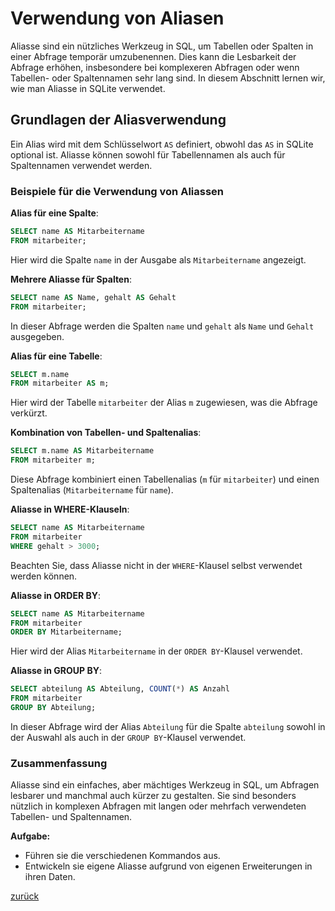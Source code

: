 # Verwendung von Aliasen

Aliasse sind ein nützliches Werkzeug in SQL, um Tabellen oder Spalten in einer Abfrage temporär umzubenennen. Dies kann
die Lesbarkeit der Abfrage erhöhen, insbesondere bei komplexeren Abfragen oder wenn Tabellen- oder Spaltennamen sehr
lang sind. In diesem Abschnitt lernen wir, wie man Aliasse in SQLite verwendet.

## Grundlagen der Aliasverwendung

Ein Alias wird mit dem Schlüsselwort `AS` definiert, obwohl das `AS` in SQLite optional ist. Aliasse können sowohl für
Tabellennamen als auch für Spaltennamen verwendet werden.

### Beispiele für die Verwendung von Aliassen

**Alias für eine Spalte**:

```sql
SELECT name AS Mitarbeitername
FROM mitarbeiter;
```

Hier wird die Spalte `name` in der Ausgabe als `Mitarbeitername` angezeigt.

**Mehrere Aliasse für Spalten**:

```sql
SELECT name AS Name, gehalt AS Gehalt
FROM mitarbeiter;
```

In dieser Abfrage werden die Spalten `name` und `gehalt` als `Name` und `Gehalt` ausgegeben.

**Alias für eine Tabelle**:

```sql
SELECT m.name
FROM mitarbeiter AS m;
```

Hier wird der Tabelle `mitarbeiter` der Alias `m` zugewiesen, was die Abfrage verkürzt.

**Kombination von Tabellen- und Spaltenalias**:

```sql
SELECT m.name AS Mitarbeitername
FROM mitarbeiter m;
```

Diese Abfrage kombiniert einen Tabellenalias (`m` für `mitarbeiter`) und einen Spaltenalias (`Mitarbeitername`
für `name`).

**Aliasse in WHERE-Klauseln**:

```sql
SELECT name AS Mitarbeitername
FROM mitarbeiter
WHERE gehalt > 3000;
```

Beachten Sie, dass Aliasse nicht in der `WHERE`-Klausel selbst verwendet werden können.

**Aliasse in ORDER BY**:

```sql
SELECT name AS Mitarbeitername
FROM mitarbeiter
ORDER BY Mitarbeitername;
```

Hier wird der Alias `Mitarbeitername` in der `ORDER BY`-Klausel verwendet.

**Aliasse in GROUP BY**:

```sql
SELECT abteilung AS Abteilung, COUNT(*) AS Anzahl
FROM mitarbeiter
GROUP BY Abteilung;
```

In dieser Abfrage wird der Alias `Abteilung` für die Spalte `abteilung` sowohl in der Auswahl als auch in
der `GROUP BY`-Klausel verwendet.

### Zusammenfassung

Aliasse sind ein einfaches, aber mächtiges Werkzeug in SQL, um Abfragen lesbarer und manchmal auch kürzer zu gestalten.
Sie sind besonders nützlich in komplexen Abfragen mit langen oder mehrfach verwendeten Tabellen- und Spaltennamen.

**Aufgabe:**

- Führen sie die verschiedenen Kommandos aus.
- Entwickeln sie eigene Aliasse aufgrund von eigenen Erweiterungen in ihren Daten.

[zurück](datenbanken.md)

